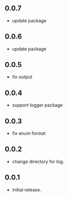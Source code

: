 ## 0.0.7

* update package

## 0.0.6

* update package

## 0.0.5

* fix output

## 0.0.4

* support logger package

## 0.0.3

* fix enum format

## 0.0.2

* change directory for log.

## 0.0.1

* initial release.
